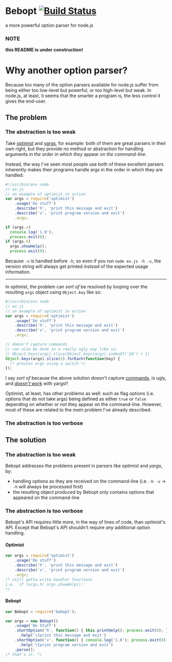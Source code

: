 # Bebopt [![Build Status](https://travis-ci.org/amagura/bebopt.svg?branch=master)](https://travis-ci.org/amagura/bebopt)
a more powerful option parser for node.js

### NOTE
__this README is under construction!__

# Why another option parser?
Because too many of the option parsers available for node.js suffer from being either too low-level but powerful, or too high-level but weak.  In node.js, at least, it seems that the smarter a program is, the less control it gives the end-user.

## The problem
### The abstraction is too weak
Take [optimist](https://github.com/substack/node-optimist) and [yargs](https://github.com/chevex/yargs), for example: both of them are great parsers in their own right, but they provide no method or abstraction for handling arguments _in the order in which they_ appear _on the command-line_.

Instead, the way I've seen most people use both of these excellent parsers inherently makes their programs handle args in the order in which they are handled:

```javascript
#!/usr/bin/env node
// ex.js
// an example of optimist in action
var args = require('optimist')
    .usage('Do stuff')
    .describe('h', 'print this message and exit')
    .describe('v', 'print program version and exit')
    .argv;

if (args.v)
  console.log('1.0');
  process.exit(0);
if (args.h)
  args.showHelp();
  process.exit(0);
```

Because `-v` is handled before `-h`; so even if you run `node ex.js -h -v`, the version string will always get printed _instead_ of the expected usage information.

***

In optimist, the problem can _sort of_ be resolved by looping over the resulting `args` object using `Object.key` like so:

```javascript
#!/usr/bin/env node
// ex.js
// an example of optimist in action
var args = require('optimist')
    .usage('Do stuff')
    .describe('h', 'print this message and exit')
    .describe('v', 'print program version and exit')
    .argv;

// doesn't capture commands
// can also be done in a really ugly way like so:
// Object.keys(args).slice(Object.keys(args).indexOf('$0') + 1)
Object.keys(args).slice(2).forEach(function(key) {
  /* process args using a switch */
});
```
I say _sort of_ because the above solution doesn't capture [commands](https://github.com/substack/node-optimist#and-non-hypenated-options-too-just-use-argv_), is ugly, and [_doesn't_ work](https://github.com/chevex/yargs/issues/39) with yargs!!

Optimist, at least, has other problems as well: such as flag options (i.e. options that do not take args) being defined as either `true` or `false` depending on whether or not they appear on the command-line.  However, most of these are related to the _main_ problem I've already described.

### The abstraction is too verbose

## The solution
### The abstraction is too weak
Bebopt addresses the problems present in parsers like _optimist_ and _yargs_, by:
* handling options as they are received on the command-line (i.e. `-h -v` -> `-h` will always be processed first)
* the resulting object produced by Bebopt only contains options that appeared on the command-line

### The abstraction is too verbose
Bebopt's API requires little more, in the way of lines of code, than _optimist_'s API.  Except that Bebopt's API shouldn't require _any_ additional option handling.

#### Optimist
```javascript
var args = require('optimist')
    .usage('Do stuff')
    .describe('h', 'print this message and exit')
    .describe('v', 'print program version and exit')
    .argv;
/* still gotta write handler functions
i.e. `if (args.h) args.showHelp();'
*/
```

#### Bebopt
```javascript
var Bebopt = require('bebopt');

var args = new Bebopt()
    .usage('Do Stuff')
    .shortOption('h', function() { this.printHelp(); process.exit(0); })
      .help('\tprint this message and exit')
    .shortOption('v', function() { console.log('1.0'); process.exit(0); })
      .help('\tprint program version and exit')
    .parse();
/* that's it. */
```
